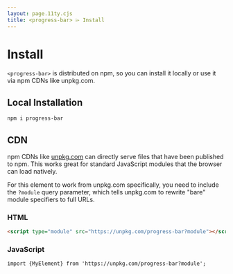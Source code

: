 ```yaml
---
layout: page.11ty.cjs
title: <progress-bar> ⌲ Install
---
```


# Install

`<progress-bar>` is distributed on npm, so you can install it locally or use it via npm CDNs like unpkg.com.

## Local Installation

```bash
npm i progress-bar
```

## CDN

npm CDNs like [unpkg.com]() can directly serve files that have been published to npm. This works great for standard JavaScript modules that the browser can load natively.

For this element to work from unpkg.com specifically, you need to include the `?module` query parameter, which tells unpkg.com to rewrite "bare" module specifiers to full URLs.

### HTML

```html
<script type="module" src="https://unpkg.com/progress-bar?module"></script>
```

### JavaScript

```html
import {MyElement} from 'https://unpkg.com/progress-bar?module';
```

